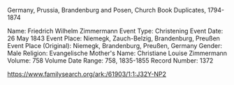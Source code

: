 Germany, Prussia, Brandenburg and Posen, Church Book Duplicates, 1794-1874

Name:	Friedrich Wilhelm Zimmermann
Event Type:	Christening
Event Date:	26 May 1843
Event Place: Niemegk, Zauch-Belzig, Brandenburg, Preußen
Event Place (Original):	Niemegk, Brandenburg, Preußen, Germany
Gender:	Male
Religion:	Evangelische
Mother's Name: Christiane Louise Zimmermann
Volume:	758
Volume Date Range: 758, 1835-1855
Record Number: 1372


https://www.familysearch.org/ark:/61903/1:1:J32Y-NP2

